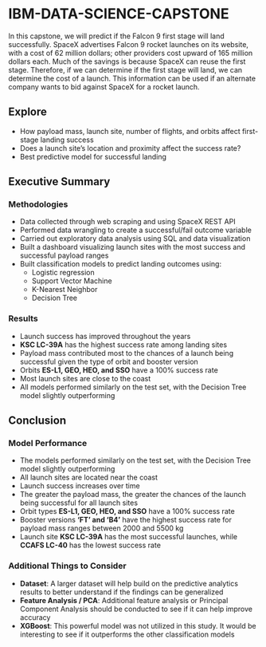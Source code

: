 # IBM-DATA-SCIENCE-CAPSTONE

In this capstone, we will predict if the Falcon 9 first stage will land successfully. SpaceX advertises Falcon 9 rocket launches on its website, with a cost of 62 million dollars; other providers cost upward of 165 million dollars each. Much of the savings is because SpaceX can reuse the first stage. Therefore, if we can determine if the first stage will land, we can determine the cost of a launch. This information can be used if an alternate company wants to bid against SpaceX for a rocket launch.

## Explore
- How payload mass, launch site, number of flights, and orbits affect first-stage landing success
- Does a launch site’s location and proximity affect the success rate?
- Best predictive model for successful landing

## Executive Summary

### Methodologies
- Data collected through web scraping and using SpaceX REST API
- Performed data wrangling to create a successful/fail outcome variable
- Carried out exploratory data analysis using SQL and data visualization
- Built a dashboard visualizing launch sites with the most success and successful payload ranges
- Built classification models to predict landing outcomes using:
  - Logistic regression
  - Support Vector Machine
  - K-Nearest Neighbor
  - Decision Tree

### Results
- Launch success has improved throughout the years
- **KSC LC-39A** has the highest success rate among landing sites
- Payload mass contributed most to the chances of a launch being successful given the type of orbit and booster version
- Orbits **ES-L1, GEO, HEO, and SSO** have a 100% success rate
- Most launch sites are close to the coast
- All models performed similarly on the test set, with the Decision Tree model slightly outperforming

## Conclusion

### Model Performance
- The models performed similarly on the test set, with the Decision Tree model slightly outperforming
- All launch sites are located near the coast
- Launch success increases over time
- The greater the payload mass, the greater the chances of the launch being successful for all launch sites
- Orbit types **ES-L1, GEO, HEO, and SSO** have a 100% success rate
- Booster versions **‘FT’ and ‘B4’** have the highest success rate for payload mass ranges between 2000 and 5500 kg
- Launch site **KSC LC-39A** has the most successful launches, while **CCAFS LC-40** has the lowest success rate

### Additional Things to Consider
- **Dataset**: A larger dataset will help build on the predictive analytics results to better understand if the findings can be generalized
- **Feature Analysis / PCA**: Additional feature analysis or Principal Component Analysis should be conducted to see if it can help improve accuracy
- **XGBoost**: This powerful model was not utilized in this study. It would be interesting to see if it outperforms the other classification models
